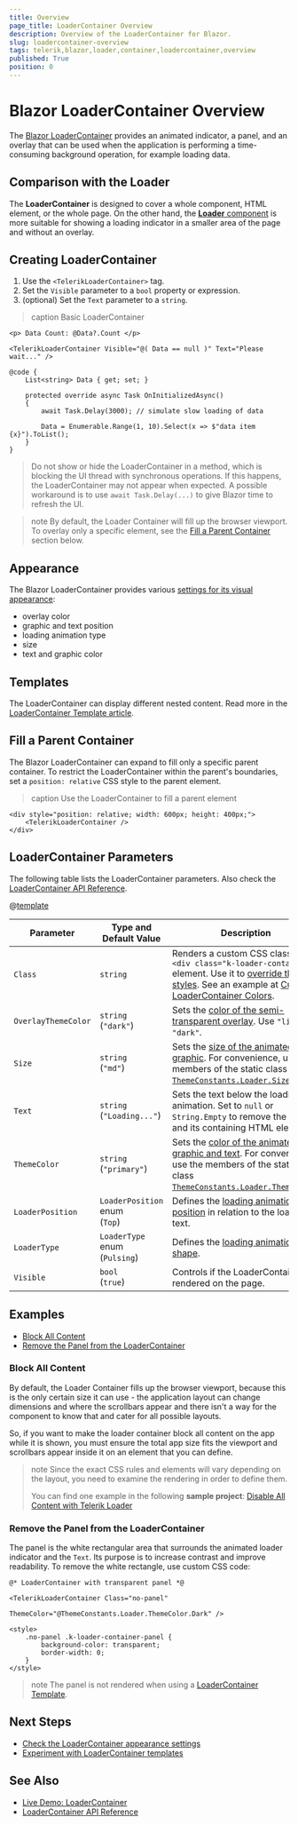 ```yaml
---
title: Overview
page_title: LoaderContainer Overview
description: Overview of the LoaderContainer for Blazor.
slug: loadercontainer-overview
tags: telerik,blazor,loader,container,loadercontainer,overview
published: True
position: 0
---
```


# Blazor LoaderContainer Overview

The <a href = "https://www.telerik.com/blazor-ui/loader-container" target="_blank">Blazor LoaderContainer</a> provides an animated indicator, a panel, and an overlay that can be used when the application is performing a time-consuming background operation, for example loading data.


## Comparison with the Loader

The **LoaderContainer** is designed to cover a whole component, HTML element, or the whole page. On the other hand, the [**Loader** component](slug://loader-overview) is more suitable for showing a loading indicator in a smaller area of the page and without an overlay.


## Creating LoaderContainer

1. Use the `<TelerikLoaderContainer>` tag.
1. Set the `Visible` parameter to a `bool` property or expression.
1. (optional) Set the `Text` parameter to a `string`.

>caption Basic LoaderContainer

````RAZOR
<p> Data Count: @Data?.Count </p>

<TelerikLoaderContainer Visible="@( Data == null )" Text="Please wait..." />

@code {
    List<string> Data { get; set; }

    protected override async Task OnInitializedAsync()
    {
        await Task.Delay(3000); // simulate slow loading of data

        Data = Enumerable.Range(1, 10).Select(x => $"data item {x}").ToList();
    }
}
````

> Do not show or hide the LoaderContainer in a method, which is blocking the UI thread with synchronous operations. If this happens, the LoaderContainer may not appear when expected. A possible workaround is to use `await Task.Delay(...)` to give Blazor time to refresh the UI.

>note By default, the Loader Container will fill up the browser viewport. To overlay only a specific element, see the [Fill a Parent Container](#fill-a-parent-container) section below.


## Appearance

The Blazor LoaderContainer provides various [settings for its visual appearance](slug://loadercontainer-appearance):

* overlay color
* graphic and text position
* loading animation type
* size
* text and graphic color


## Templates

The LoaderContainer can display different nested content. Read more in the [LoaderContainer Template article](slug://loadercontainer-template).


## Fill a Parent Container

The Blazor LoaderContainer can expand to fill only a specific parent container. To restrict the LoaderContainer within the parent's boundaries, set a `position: relative` CSS style to the parent element.

>caption Use the LoaderContainer to fill a parent element

````RAZOR
<div style="position: relative; width: 600px; height: 400px;">
    <TelerikLoaderContainer />
</div>
````


## LoaderContainer Parameters

The following table lists the LoaderContainer parameters. Also check the [LoaderContainer API Reference](/blazor-ui/api/Telerik.Blazor.Components.TelerikLoaderContainer).

@[template](/_contentTemplates/common/parameters-table-styles.md#table-layout)

| Parameter | Type and Default&nbsp;Value | Description |
| --- | --- | --- |
| `Class` | `string` | Renders a custom CSS class to the `<div class="k-loader-container">` element. Use it to [override theme styles](slug://themes-override). See an example at [Custom LoaderContainer Colors](slug://loadercontainer-appearance#custom-loadercontainer-colors). |
| `OverlayThemeColor` | `string`<br />(`"dark"`) | Sets the [color of the semi-transparent overlay](slug://loadercontainer-appearance#overlaythemecolor). Use `"light"` or ``"dark"``. |
| `Size` | `string`<br />(`"md"`) | Sets the [size of the animated graphic](slug://loadercontainer-appearance#size). For convenience, use the members of the static class [`ThemeConstants.Loader.Size`](/blazor-ui/api/Telerik.Blazor.ThemeConstants.Loader.Size). |
| `Text` | `string`<br />(`"Loading..."`) | Sets the text below the loading animation. Set to `null` or `String.Empty` to remove the text and its containing HTML element. |
| `ThemeColor` | `string`<br />(`"primary"`) | Sets the [color of the animated graphic and text](slug://loadercontainer-appearance#themecolor). For convenience, use the members of the static class [`ThemeConstants.Loader.ThemeColor`](/blazor-ui/api/Telerik.Blazor.ThemeConstants.Loader.ThemeColor). |
| `LoaderPosition`| `LoaderPosition` enum<br />(`Top`) | Defines the [loading animation position](slug://loadercontainer-appearance#loaderposition) in relation to the loading text. |
| `LoaderType`| `LoaderType` enum<br />(`Pulsing`) | Defines the [loading animation shape](slug://loadercontainer-appearance#loadertype). |
| `Visible` | `bool`<br />(`true`) | Controls if the LoaderContainer is rendered on the page. |


## Examples

* [Block All Content](#block-all-content)
* [Remove the Panel from the LoaderContainer](#remove-the-panel-from-the-loadercontainer)

### Block All Content

By default, the Loader Container fills up the browser viewport, because this is the only certain size it can use - the application layout can change dimensions and where the scrollbars appear and there isn't a way for the component to know that and cater for all possible layouts.

So, if you want to make the loader container block all content on the app while it is shown, you must ensure the total app size fits the viewport and scrollbars appear inside it on an element that you can define.

>note Since the exact CSS rules and elements will vary depending on the layout, you need to examine the rendering in order to define them.
>
> You can find one example in the following **sample project**: <a href="https://github.com/telerik/blazor-ui/tree/master/loader/block-all-content" target="_blank">Disable All Content with Telerik Loader</a>

### Remove the Panel from the LoaderContainer

The panel is the white rectangular area that surrounds the animated loader indicator and the `Text`. Its purpose is to increase contrast and improve readability. To remove the white rectangle, use custom CSS code:

````RAZOR
@* LoaderContainer with transparent panel *@

<TelerikLoaderContainer Class="no-panel"
                        ThemeColor="@ThemeConstants.Loader.ThemeColor.Dark" />

<style>
    .no-panel .k-loader-container-panel {
        background-color: transparent;
        border-width: 0;
    }
</style>
````

>note The panel is not rendered when using a [LoaderContainer Template](slug://loadercontainer-template).


## Next Steps

* [Check the LoaderContainer appearance settings](slug://loadercontainer-appearance)
* [Experiment with LoaderContainer templates](slug://loadercontainer-template)


## See Also

* [Live Demo: LoaderContainer](https://demos.telerik.com/blazor-ui/loadercontainer/overview)
* [LoaderContainer API Reference](/blazor-ui/api/Telerik.Blazor.Components.TelerikLoaderContainer)
